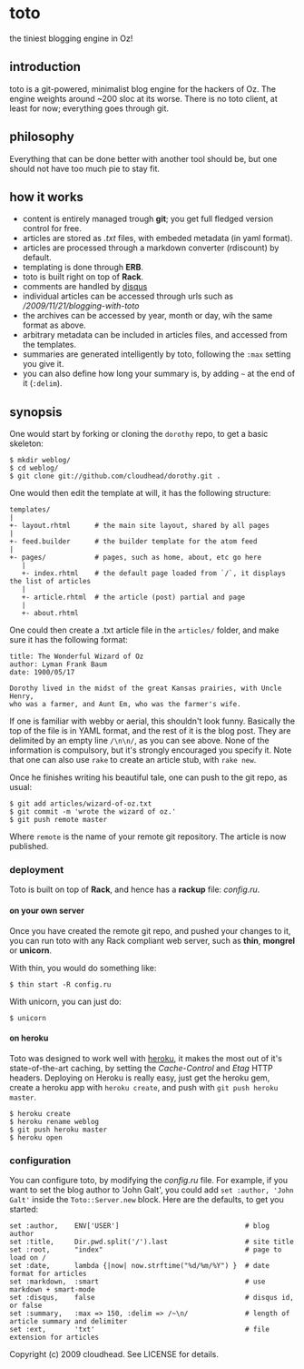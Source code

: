 toto
====

the tiniest blogging engine in Oz!

introduction
------------

toto is a git-powered, minimalist blog engine for the hackers of Oz. The engine weights around ~200 sloc at its worse.
There is no toto client, at least for now; everything goes through git.

philosophy
----------

Everything that can be done better with another tool should be, but one should not have too much pie to stay fit.

how it works
------------

- content is entirely managed trough **git**; you get full fledged version control for free.
- articles are stored as _.txt_ files, with embeded metadata (in yaml format).
- articles are processed through a markdown converter (rdiscount) by default.
- templating is done through **ERB**.
- toto is built right on top of **Rack**.
- comments are handled by [disqus](http://disqus.com)
- individual articles can be accessed through urls such as _/2009/11/21/blogging-with-toto_
- the archives can be accessed by year, month or day, wih the same format as above.
- arbitrary metadata can be included in articles files, and accessed from the templates.
- summaries are generated intelligently by toto, following the `:max` setting you give it.
- you can also define how long your summary is, by adding `~` at the end of it (`:delim`).

synopsis
--------

One would start by forking or cloning the `dorothy` repo, to get a basic skeleton:
    
    $ mkdir weblog/
    $ cd weblog/
    $ git clone git://github.com/cloudhead/dorothy.git .

One would then edit the template at will, it has the following structure:

    templates/
    |
    +- layout.rhtml      # the main site layout, shared by all pages
    |
    +- feed.builder      # the builder template for the atom feed
    |
    +- pages/            # pages, such as home, about, etc go here
       |
       +- index.rhtml    # the default page loaded from `/`, it displays the list of articles
       |
       +- article.rhtml  # the article (post) partial and page
       |
       +- about.rhtml

One could then create a .txt article file in the `articles/` folder, and make sure it has the following format:

    title: The Wonderful Wizard of Oz
    author: Lyman Frank Baum
    date: 1900/05/17

    Dorothy lived in the midst of the great Kansas prairies, with Uncle Henry, 
    who was a farmer, and Aunt Em, who was the farmer's wife.
  
If one is familiar with webby or aerial, this shouldn't look funny. Basically the top of the file is in YAML format,
and the rest of it is the blog post. They are delimited by an empty line `/\n\n/`, as you can see above. 
None of the information is compulsory, but it's strongly encouraged you specify it.
Note that one can also use `rake` to create an article stub, with `rake new`.

Once he finishes writing his beautiful tale, one can push to the git repo, as usual:

    $ git add articles/wizard-of-oz.txt
    $ git commit -m 'wrote the wizard of oz.'
    $ git push remote master

Where `remote` is the name of your remote git repository. The article is now published.

### deployment

Toto is built on top of **Rack**, and hence has a **rackup** file: _config.ru_.

#### on your own server

Once you have created the remote git repo, and pushed your changes to it, you can run toto with any Rack compliant web server, 
such as **thin**, **mongrel** or **unicorn**.

With thin, you would do something like:

    $ thin start -R config.ru

With unicorn, you can just do:

    $ unicorn

#### on heroku

Toto was designed to work well with [heroku](http://heroku.com), it makes the most out of it's state-of-the-art caching, 
by setting the _Cache-Control_ and _Etag_ HTTP headers. Deploying on Heroku is really easy, just get the heroku gem, 
create a heroku app with `heroku create`, and push with `git push heroku master`.

    $ heroku create
    $ heroku rename weblog
    $ git push heroku master
    $ heroku open

### configuration

You can configure toto, by modifying the _config.ru_ file. For example, if you want to set the blog author to 'John Galt',
you could add `set :author, 'John Galt'` inside the `Toto::Server.new` block. Here are the defaults, to get you started: 

    set :author,    ENV['USER']                               # blog author 
    set :title,     Dir.pwd.split('/').last                   # site title
    set :root,      "index"                                   # page to load on / 
    set :date,      lambda {|now| now.strftime("%d/%m/%Y") }  # date format for articles 
    set :markdown,  :smart                                    # use markdown + smart-mode 
    set :disqus,    false                                     # disqus id, or false 
    set :summary,   :max => 150, :delim => /~\n/              # length of article summary and delimiter 
    set :ext,       'txt'                                     # file extension for articles 

Copyright (c) 2009 cloudhead. See LICENSE for details.
